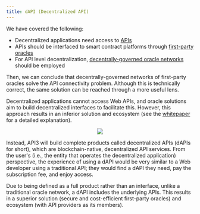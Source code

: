 ```yaml
---
title: dAPI (Decentralized API)
---
```


We have covered the following:

* Decentralized applications need access to [APIs](/fundamentals/api.md)
* APIs should be interfaced to smart contract platforms through [first-party oracles](/fundamentals/first-party-oracles.md)
* For API level decentralization, [decentrally-governed oracle networks](/fundamentals/decentrally-governed-oracle-networks.md) should be employed

Then, we can conclude that decentrally-governed networks of first-party oracles solve the API connectivity problem.
Although this is technically correct, the same solution can be reached through a more useful lens.

Decentralized applications cannot access Web APIs, and oracle solutions aim to build decentralized interfaces to facilitate this.
However, this approach results in an inferior solution and ecosystem (see the [whitepaper](/README.md#whitepaper) for a detailed explanation).

<p align="center">
  <img src="https://github.com/clc-group/api3-docs/raw/master/figures/dapi.png" />
</p>

Instead, API3 will build complete products called decentralized APIs (dAPIs for short), which are blockchain-native, decentralized API services.
From the user's (i.e., the entity that operates the decentralized application) perspective, the experience of using a dAPI would be very similar to a Web developer using a traditional API; they would find a dAPI they need, pay the subscription fee, and enjoy access.

Due to being defined as a full product rather than an interface, unlike a traditional oracle network, a dAPI includes the underlying APIs.
This results in a superior solution (secure and cost-efficient first-party oracles) and ecosystem (with API providers as its members).
